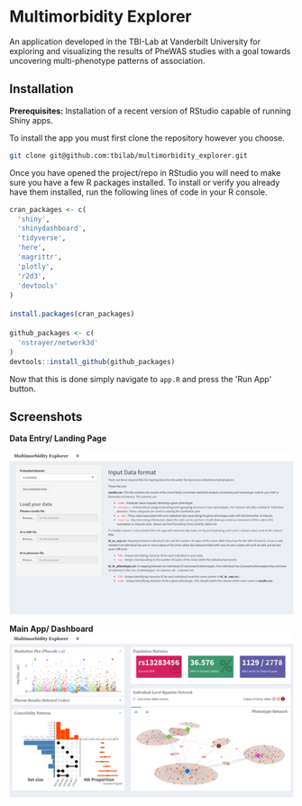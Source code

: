 # Multimorbidity Explorer

An application developed in the TBI-Lab at Vanderbilt University for exploring and visualizing the results of PheWAS studies with a goal towards uncovering multi-phenotype patterns of association. 


## Installation

__Prerequisites:__ Installation of a recent version of RStudio capable of running Shiny apps. 

To install the app you must first clone the repository however you choose. 

```bash
git clone git@github.com:tbilab/multimorbidity_explorer.git
```

Once you have opened the project/repo in RStudio you will need to make sure you have a few R packages installed. To install or verify you already have them installed, run the following lines of code in your R console. 

```r
cran_packages <- c(
  'shiny',
  'shinydashboard',
  'tidyverse',
  'here',
  'magrittr',
  'plotly',
  'r2d3',
  'devtools'
)

install.packages(cran_packages)

github_packages <- c(
  'nstrayer/network3d'
)
devtools::install_github(github_packages)
```

Now that this is done simply navigate to `app.R` and press the 'Run App' button. 

## Screenshots

__Data Entry/ Landing Page__

![](https://github.com/tbilab/multimorbidity_explorer/raw/master/screenshots/data_entry.png)

__Main App/ Dashboard__
![](https://github.com/tbilab/multimorbidity_explorer/raw/master/screenshots/main_app.png)
